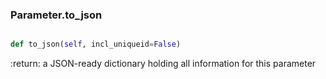 ### Parameter.to_json

```py

def to_json(self, incl_uniqueid=False)

```



:return: a JSON-ready dictionary holding all information for this
    parameter

